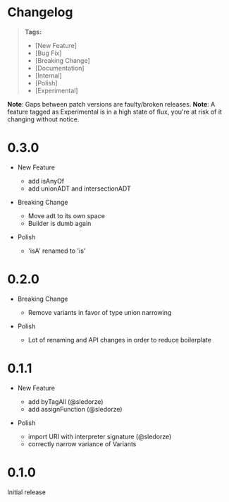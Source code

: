 # Changelog

> **Tags:**
>
> - [New Feature]
> - [Bug Fix]
> - [Breaking Change]
> - [Documentation]
> - [Internal]
> - [Polish]
> - [Experimental]

**Note**: Gaps between patch versions are faulty/broken releases. **Note**: A feature tagged as Experimental is in a
high state of flux, you're at risk of it changing without notice.

# 0.3.0

- New Feature

  - add isAnyOf
  - add unionADT and intersectionADT

- Breaking Change

  - Move adt to its own space
  - Builder is dumb again

- Polish
  - 'isA' renamed to 'is'

# 0.2.0

- Breaking Change

  - Remove variants in favor of type union narrowing

- Polish
  - Lot of renaming and API changes in order to reduce boilerplate

# 0.1.1

- New Feature

  - add byTagAll (@sledorze)
  - add assignFunction (@sledorze)

- Polish
  - import URI with interpreter signature (@sledorze)
  - correctly narrow variance of Variants

# 0.1.0

Initial release
